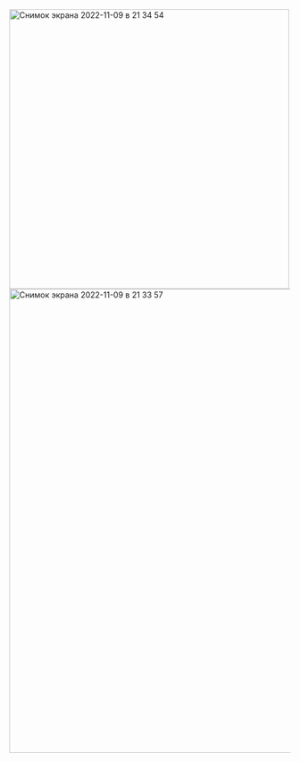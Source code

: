 <img width="501" alt="Снимок экрана 2022-11-09 в 21 34 54" src="https://user-images.githubusercontent.com/104140571/200924568-3c462fa8-26da-4a56-b451-ef199b2868d2.png">
<img width="831" alt="Снимок экрана 2022-11-09 в 21 33 57" src="https://user-images.githubusercontent.com/104140571/200924603-353afaff-0b74-4a29-8cf9-7b32ede443ee.png">
